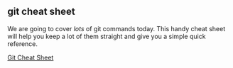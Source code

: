 ##  git cheat sheet

We are going to cover *lots* of git commands today. This handy cheat sheet will help you keep a lot of them straight and give you a simple quick reference.

<a href="https://services.github.com/kit/downloads/github-git-cheat-sheet.pdf" target="_blank">Git Cheat Sheet</a>
